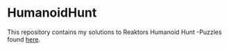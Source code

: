 # HumanoidHunt

This repository contains my solutions to Reaktors Humanoid Hunt -Puzzles found [here](https://hunt.reaktor.com/).
